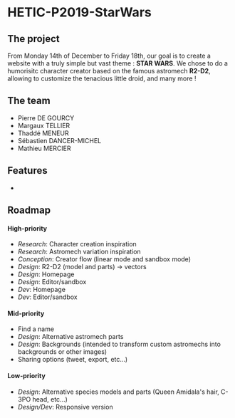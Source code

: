 # HETIC-P2019-StarWars

## The project

From Monday 14th of December to Friday 18th, our goal is to create a website with a truly simple but vast theme : **STAR WARS**.
We chose to do a humorisitc character creator based on the famous astromech **R2-D2**, allowing to customize the tenacious little droid, and many more !

## The team

- Pierre DE GOURCY
- Margaux TELLIER
- Thaddé MENEUR
- Sébastien DANCER-MICHEL
- Mathieu MERCIER

## Features
- 

## Roadmap


#### High-priority
- *Research*: Character creation inspiration
- *Research*: Astromech variation inspiration
- *Conception*: Creator flow (linear mode and sandbox mode)
- *Design*: R2-D2 (model and parts) -> vectors
- *Design*: Homepage
- *Design*: Editor/sandbox
- *Dev*: Homepage
- *Dev*: Editor/sandbox

#### Mid-priority
- Find a name
- *Design*: Alternative astromech parts
- *Design*: Backgrounds (intended to transform custom astromechs into backgrounds or other images)
- Sharing options (tweet, export, etc...)

#### Low-priority
- *Design*: Alternative species models and parts (Queen Amidala's hair, C-3PO head, etc...)
- *Design/Dev*: Responsive version
